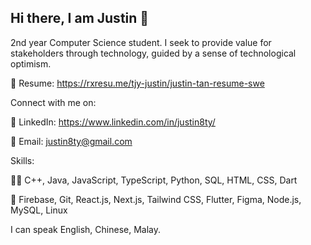 ## Hi there, I am Justin 👋

2nd year Computer Science student. I seek to provide value for stakeholders through technology, guided by a sense of technological optimism.

📜 Resume: https://rxresu.me/tjy-justin/justin-tan-resume-swe

Connect with me on:

💊 LinkedIn: https://www.linkedin.com/in/justin8ty/

📧 Email: justin8ty@gmail.com

Skills:

👨‍💻 C++, Java, JavaScript, TypeScript, Python, SQL, HTML, CSS, Dart

💽 Firebase, Git, React.js, Next.js, Tailwind CSS, Flutter, Figma, Node.js, MySQL, Linux

I can speak English, Chinese, Malay.

<!--
**justin8ty/justin8ty** is a ✨ _special_ ✨ repository because its `README.md` (this file) appears on your GitHub profile.

Here are some ideas to get you started:

- 🔭 I’m currently working on ...
- 🌱 I’m currently learning ...
- 👯 I’m looking to collaborate on ...
- 🤔 I’m looking for help with ...
- 💬 Ask me about ...
- 📫 How to reach me: ...
- 😄 Pronouns: ...
- ⚡ Fun fact: ...
-->
